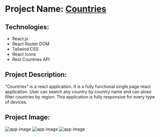 # Project Name: [Countries](https://reactrest-country.netlify.app)

## Technologies:
- React.js
- React Router DOM
- Tailwind CSS
- React Icons
- Rest Countries API

## Project Description:
"Countries" is a react application. It is a fully functional single page react application. User can search any country by country name and can aloso filter countries by region. This application is fully responsive for every type of devices.

## Project Image:
![app image]()
![app image]()
![app image]()
